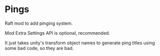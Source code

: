 # Pings
Raft mod to add pinging system.

Mod Extra Settings API is optional, recommended.

It just takes unity's transform object names to generate ping titles using some bad code, so they are bad. 
